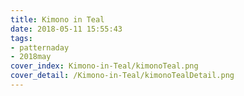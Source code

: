 ```yaml
---
title: Kimono in Teal
date: 2018-05-11 15:55:43
tags:
- patternaday
- 2018may
cover_index: Kimono-in-Teal/kimonoTeal.png
cover_detail: /Kimono-in-Teal/kimonoTealDetail.png
---
```

